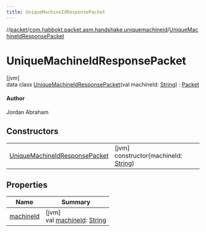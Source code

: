 ```yaml
---
title: UniqueMachineIdResponsePacket
---
```

//[packet](../../../index.html)/[com.habbokt.packet.asm.handshake.uniquemachineid](../index.html)/[UniqueMachineIdResponsePacket](index.html)



# UniqueMachineIdResponsePacket



[jvm]\
data class [UniqueMachineIdResponsePacket](index.html)(val machineId: [String](https://kotlinlang.org/api/latest/jvm/stdlib/kotlin/-string/index.html)) : [Packet](../../../../api/api/com.habbokt.api.packet/-packet/index.html)

#### Author



Jordan Abraham



## Constructors


| | |
|---|---|
| [UniqueMachineIdResponsePacket](-unique-machine-id-response-packet.html) | [jvm]<br>constructor(machineId: [String](https://kotlinlang.org/api/latest/jvm/stdlib/kotlin/-string/index.html)) |


## Properties


| Name | Summary |
|---|---|
| [machineId](machine-id.html) | [jvm]<br>val [machineId](machine-id.html): [String](https://kotlinlang.org/api/latest/jvm/stdlib/kotlin/-string/index.html) |

